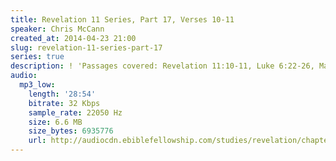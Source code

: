 ```yaml
---
title: Revelation 11 Series, Part 17, Verses 10-11
speaker: Chris McCann
created_at: 2014-04-23 21:00
slug: revelation-11-series-part-17
series: true
description: ! 'Passages covered: Revelation 11:10-11, Luke 6:22-26, Mark 8:34-38.'
audio:
  mp3_low:
    length: '28:54'
    bitrate: 32 Kbps
    sample_rate: 22050 Hz
    size: 6.6 MB
    size_bytes: 6935776
    url: http://audiocdn.ebiblefellowship.com/studies/revelation/chapter-11/2014.04.23_McCann_-_Revelation_11_Series_Part_17.mp3
---
```

